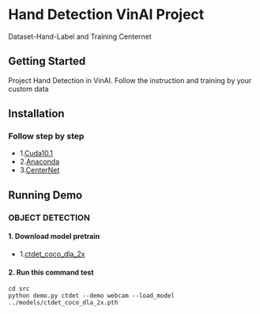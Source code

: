 # Hand Detection VinAI Project
Dataset-Hand-Label and Training Centernet 

## Getting Started
Project Hand Detection in VinAI. Follow the instruction and training by your custom data  

## Installation
### Follow step by step 
* 1.[Cuda10.1](https://github.com/oggyfaker/Hand-Detection-VinAI/blob/master/Intro/Cuda10-1.md) 
* 2.[Anaconda](https://github.com/oggyfaker/Hand-Detection-VinAI/blob/master/Intro/Anaconda.md)
* 3.[CenterNet](https://github.com/oggyfaker/Hand-Detection-VinAI/blob/master/Intro/Centernet_setup.md)

## Running Demo 
### OBJECT DETECTION 
#### 1. Download model pretrain
* 1.[ctdet_coco_dla_2x](https://drive.google.com/file/d/1pl_-ael8wERdUREEnaIfqOV_VF2bEVRT/view)

#### 2. Run this command test 
```
cd src 
python demo.py ctdet --demo webcam --load_model ../models/ctdet_coco_dla_2x.pth
```
